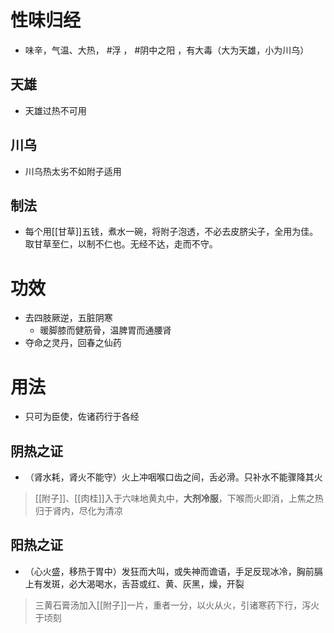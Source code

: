 # 性味归经
- 味辛，气温、大热， #浮 ， #阴中之阳 ，有大毒（大为天雄，小为川乌）
## 天雄
- 天雄过热不可用
## 川乌
- 川乌热太劣不如附子适用
## 制法
- 每个用[[甘草]]五钱，煮水一碗，将附子泡透，不必去皮脐尖子，全用为佳。取甘草至仁，以制不仁也。无经不达，走而不守。
# 功效
- 去四肢厥逆，五脏阴寒
    - 暖脚膝而健筋骨，温脾胃而通腰肾
- 夺命之灵丹，回春之仙药
# 用法
- 只可为臣使，佐诸药行于各经
## 阴热之证
- （肾水耗，肾火不能守）火上冲咽喉口齿之间，舌必滑。只补水不能骤降其火
> [[附子]]、[[肉桂]]入于六味地黄丸中，**大剂冷服**，下喉而火即消，上焦之热归于肾内，尽化为清凉
## 阳热之证
- （心火盛，移热于胃中）发狂而大叫，或失神而谵语，手足反现冰冷，胸前膈上有发斑，必大渴喝水，舌苔或红、黄、灰黑，燥，开裂
>三黄石膏汤加入[[附子]]一片，重者一分，以火从火，引诸寒药下行，泻火于顷刻